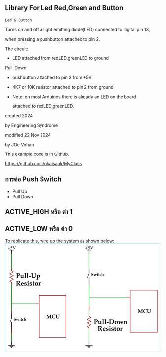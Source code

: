 ## Library For Led Red,Green and Button

    Led & Button

  Turns on and off a light emitting diode(LED) connected to digital pin 13,
  
  when pressing a pushbutton attached to pin 2.

  The circuit:
  - LED attached from redLED,greenLED to ground

  Pull-Down
  - pushbutton attached to pin 2 from +5V
    
  - 4K7 or 10K resistor attached to pin 2 from ground

  - Note: on most Arduinos there is already an LED on the board
    
    attached to redLED,greenLED.

  created 2024
  
  by Engineering Syndrome
  
  modified 22 Nov 2024
  
  by JOe Vohan

  This example code is in Github.

  https://github.com/okaisank/MyClass



## การต่อ Push Switch 
 - Pull Up
 - Pull Down
## ACTIVE_HIGH หรือ ค่า 1

## ACTIVE_LOW   หรือ ค่า 0
To replicate this, wire up the system as shown below:
![system_diagram](https://github.com/okaisank/MyClass/blob/8aac796b07d319f0b17f061d362e680e46e08217/Pull-up-and-Pull-down-Resistor.png)

